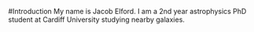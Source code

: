 #Introduction
My name is Jacob Elford. I am a 2nd year astrophysics PhD student at Cardiff University studying nearby galaxies. 
